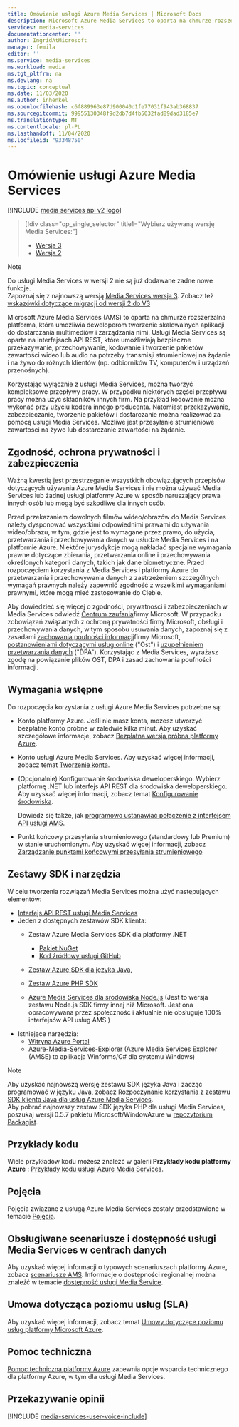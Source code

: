 ```yaml
---
title: Omówienie usługi Azure Media Services | Microsoft Docs
description: Microsoft Azure Media Services to oparta na chmurze rozszerzona platforma, która umożliwia deweloperom tworzenie skalowalnych aplikacji do dostarczania multimediów i zarządzania nimi. Ten artykuł zawiera omówienie Azure Media Services.
services: media-services
documentationcenter: ''
author: IngridAtMicrosoft
manager: femila
editor: ''
ms.service: media-services
ms.workload: media
ms.tgt_pltfrm: na
ms.devlang: na
ms.topic: conceptual
ms.date: 11/03/2020
ms.author: inhenkel
ms.openlocfilehash: c6f889963e87d900040d1fe77031f943ab368837
ms.sourcegitcommit: 99955130348f9d2db7d4fb5032fad89dad3185e7
ms.translationtype: MT
ms.contentlocale: pl-PL
ms.lasthandoff: 11/04/2020
ms.locfileid: "93348750"
---
```

# <a name="azure-media-services-overview"></a>Omówienie usługi Azure Media Services

[!INCLUDE [media services api v2 logo](./includes/v2-hr.md)]

> [!div class="op_single_selector" title1="Wybierz używaną wersję Media Services:"]
> * [Wersja 3](../latest/media-services-overview.md)
> * [Wersja 2](media-services-overview.md)

> [!NOTE]
> Do usługi Media Services w wersji 2 nie są już dodawane żadne nowe funkcje. <br/>Zapoznaj się z najnowszą wersją [Media Services wersja 3](../latest/index.yml). Zobacz też [wskazówki dotyczące migracji od wersji 2 do V3](../latest/migrate-from-v2-to-v3.md)

Microsoft Azure Media Services (AMS) to oparta na chmurze rozszerzalna platforma, która umożliwia deweloperom tworzenie skalowalnych aplikacji do dostarczania multimediów i zarządzania nimi. Usługi Media Services są oparte na interfejsach API REST, które umożliwiają bezpieczne przekazywanie, przechowywanie, kodowanie i tworzenie pakietów zawartości wideo lub audio na potrzeby transmisji strumieniowej na żądanie i na żywo do różnych klientów (np. odbiorników TV, komputerów i urządzeń przenośnych).

Korzystając wyłącznie z usługi Media Services, można tworzyć kompleksowe przepływy pracy. W przypadku niektórych części przepływu pracy można użyć składników innych firm. Na przykład kodowanie można wykonać przy użyciu kodera innego producenta. Natomiast przekazywanie, zabezpieczanie, tworzenie pakietów i dostarczanie można realizować za pomocą usługi Media Services. Możliwe jest przesyłanie strumieniowe zawartości na żywo lub dostarczanie zawartości na żądanie. 


## <a name="compliance-privacy-and-security"></a>Zgodność, ochrona prywatności i zabezpieczenia

Ważną kwestią jest przestrzeganie wszystkich obowiązujących przepisów dotyczących używania Azure Media Services i nie można używać Media Services lub żadnej usługi platformy Azure w sposób naruszający prawa innych osób lub mogą być szkodliwe dla innych osób.

Przed przekazaniem dowolnych filmów wideo/obrazów do Media Services należy dysponować wszystkimi odpowiednimi prawami do używania wideo/obrazu, w tym, gdzie jest to wymagane przez prawo, do użycia, przetwarzania i przechowywania danych w usłudze Media Services i na platformie Azure. Niektóre jurysdykcje mogą nakładać specjalne wymagania prawne dotyczące zbierania, przetwarzania online i przechowywania określonych kategorii danych, takich jak dane biometryczne. Przed rozpoczęciem korzystania z Media Services i platformy Azure do przetwarzania i przechowywania danych z zastrzeżeniem szczególnych wymagań prawnych należy zapewnić zgodność z wszelkimi wymaganiami prawnymi, które mogą mieć zastosowanie do Ciebie.

Aby dowiedzieć się więcej o zgodności, prywatności i zabezpieczeniach w Media Services odwiedź [Centrum zaufania](https://www.microsoft.com/trust-center/?rtc=1)firmy Microsoft. W przypadku zobowiązań związanych z ochroną prywatności firmy Microsoft, obsługi i przechowywania danych, w tym sposobu usuwania danych, zapoznaj się z zasadami [zachowania poufności informacji](https://privacy.microsoft.com/PrivacyStatement)firmy Microsoft, [postanowieniami dotyczącymi usług online](https://www.microsoft.com/licensing/product-licensing/products?rtc=1) ("Ost") i [uzupełnieniem przetwarzania danych](https://www.microsoftvolumelicensing.com/DocumentSearch.aspx?Mode=3&DocumentTypeId=67) ("DPA"). Korzystając z Media Services, wyrażasz zgodę na powiązanie plików OST, DPA i zasad zachowania poufności informacji.
 
## <a name="prerequisites"></a>Wymagania wstępne

Do rozpoczęcia korzystania z usługi Azure Media Services potrzebne są:

* Konto platformy Azure. Jeśli nie masz konta, możesz utworzyć bezpłatne konto próbne w zaledwie kilka minut. Aby uzyskać szczegółowe informacje, zobacz [Bezpłatna wersja próbna platformy Azure](https://azure.microsoft.com).
* Konto usługi Azure Media Services. Aby uzyskać więcej informacji, zobacz temat [Tworzenie konta](media-services-portal-create-account.md).
* (Opcjonalnie) Konfigurowanie środowiska deweloperskiego. Wybierz platformę .NET lub interfejs API REST dla środowiska deweloperskiego. Aby uzyskać więcej informacji, zobacz temat [Konfigurowanie środowiska](media-services-dotnet-how-to-use.md).

    Dowiedz się także, jak [programowo ustanawiać połączenie z interfejsem API usługi AMS](media-services-use-aad-auth-to-access-ams-api.md).
* Punkt końcowy przesyłania strumieniowego (standardowy lub Premium) w stanie uruchomionym.  Aby uzyskać więcej informacji, zobacz [Zarządzanie punktami końcowymi przesyłania strumieniowego](media-services-portal-manage-streaming-endpoints.md)

## <a name="sdks-and-tools"></a>Zestawy SDK i narzędzia

W celu tworzenia rozwiązań Media Services można użyć następujących elementów:

* [Interfejs API REST usługi Media Services](/rest/api/media/operations/azure-media-services-rest-api-reference)
* Jeden z dostępnych zestawów SDK klienta:
    * Zestaw Azure Media Services SDK dla platformy .NET
    
        * [Pakiet NuGet](https://www.nuget.org/packages/windowsazure.mediaservices/)
        * [Kod źródłowy usługi GitHub](https://github.com/Azure/azure-sdk-for-media-services)
    * [Zestaw Azure SDK dla języka Java](https://github.com/Azure/azure-sdk-for-java),
    * [Zestaw Azure PHP SDK](https://github.com/Azure/azure-sdk-for-php)
    * [Azure Media Services dla środowiska Node.js](https://github.com/michelle-becker/node-ams-sdk/blob/master/lib/request.js) (Jest to wersja zestawu Node.js SDK firmy innej niż Microsoft. Jest ona opracowywana przez społeczność i aktualnie nie obsługuje 100% interfejsów API usług AMS.)
* Istniejące narzędzia:
    * [Witryna Azure Portal](https://portal.azure.com/)
    * [Azure-Media-Services-Explorer](https://github.com/Azure/Azure-Media-Services-Explorer) (Azure Media Services Explorer (AMSE) to aplikacja Winforms/C# dla systemu Windows)

> [!NOTE]
> Aby uzyskać najnowszą wersję zestawu SDK języka Java i zacząć programować w języku Java, zobacz [Rozpoczynanie korzystania z zestawu SDK klienta Java dla usług Azure Media Services](./media-services-java-how-to-use.md). <br/>
> Aby pobrać najnowszy zestaw SDK języka PHP dla usługi Media Services, poszukaj wersji 0.5.7 pakietu Microsoft/WindowAzure w [repozytorium Packagist](https://packagist.org/packages/microsoft/windowsazure#v0.5.7).  

## <a name="code-samples"></a>Przykłady kodu

Wiele przykładów kodu możesz znaleźć w galerii **Przykłady kodu platformy Azure** : [Przykłady kodu usługi Azure Media Services](https://azure.microsoft.com/resources/samples/?service=media-services&sort=0).

## <a name="concepts"></a>Pojęcia

Pojęcia związane z usługą Azure Media Services zostały przedstawione w temacie [Pojęcia](media-services-concepts.md).

## <a name="supported-scenarios-and-availability-of-media-services-across-data-centers"></a>Obsługiwane scenariusze i dostępność usługi Media Services w centrach danych

Aby uzyskać więcej informacji o typowych scenariuszach platformy Azure, zobacz [scenariusze AMS](scenarios-and-availability.md).
Informacje o dostępności regionalnej można znaleźć w temacie [dostępność usługi Media Service](availability-regions-v-2.md).

## <a name="service-level-agreement-sla"></a>Umowa dotycząca poziomu usług (SLA)

Aby uzyskać więcej informacji, zobacz temat [Umowy dotyczące poziomu usług platformy Microsoft Azure](https://azure.microsoft.com/support/legal/sla/).

## <a name="support"></a>Pomoc techniczna

[Pomoc techniczna platformy Azure](https://azure.microsoft.com/support/options/) zapewnia opcje wsparcia technicznego dla platformy Azure, w tym dla usługi Media Services.

## <a name="provide-feedback"></a>Przekazywanie opinii

[!INCLUDE [media-services-user-voice-include](../../../includes/media-services-user-voice-include.md)]
